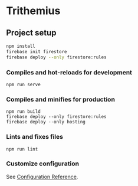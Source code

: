 # Trithemius

## Project setup

```bash
npm install
firebase init firestore
firebase deploy --only firestore:rules
```

### Compiles and hot-reloads for development
```
npm run serve
```

### Compiles and minifies for production
```
npm run build
firebase deploy --only firestore:rules
firebase deploy --only hosting
```

### Lints and fixes files
```
npm run lint
```

### Customize configuration
See [Configuration Reference](https://cli.vuejs.org/config/).